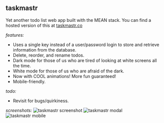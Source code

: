 ## taskmastr
Yet another todo list web app built with the MEAN stack. You can find a hosted version of this at [taskmastr.co](www.taskmastr.co)

_features:_
- Uses a single key instead of a user/password login to store and retrieve information from the database.
- Delete, reorder, and rename todos.
- Dark mode for those of us who are tired of looking at white screens all the time.
- White mode for those of us who are afraid of the dark.
- Now with COOL animations! More fun guaranteed!
- Mobile-friendly.

_todo:_
- Revisit for bugs/quirkiness.

_screenshots:_
![taskmastr screenshot](https://raw.githubusercontent.com/patrickfatrick/taskmastr/master/screenshot.png)
![taskmastr modal](https://raw.githubusercontent.com/patrickfatrick/taskmastr/master/screenshot2.png)
![taskmastr mobile](https://raw.githubusercontent.com/patrickfatrick/taskmastr/master/screenshot3.png)

